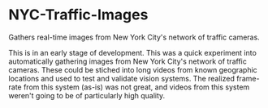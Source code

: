 # NYC-Traffic-Images
Gathers real-time images from New York City's network of traffic cameras.

This is in an early stage of development. This was a quick experiment into automatically gathering images from New York City's network of traffic cameras. These could be stiched into long videos from known geographic locations and used to test and validate vision systems. The realized frame-rate from this system (as-is) was not great, and videos from this system weren't going to be of particularly high quality.
